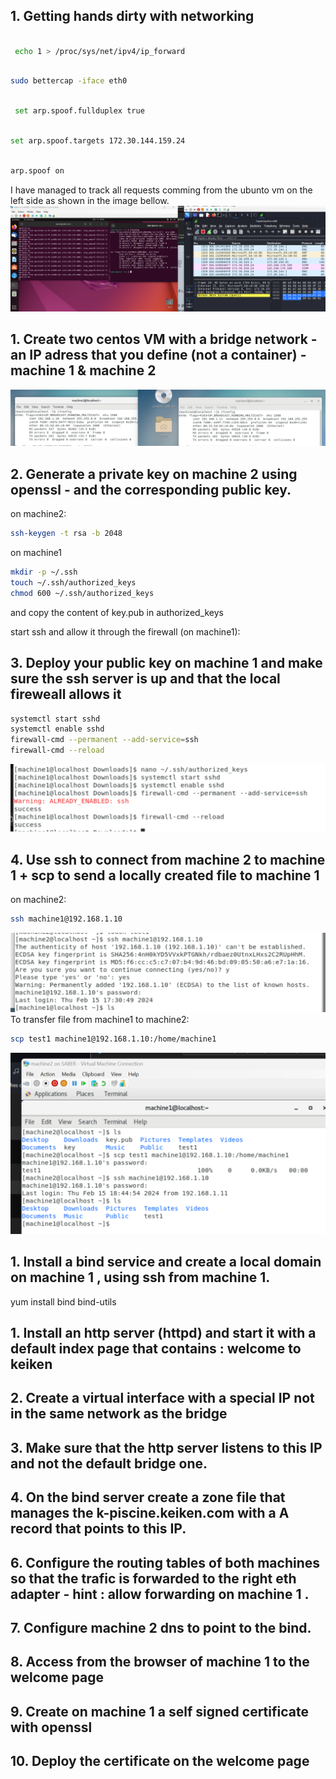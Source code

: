 ## 1. Getting hands dirty with networking

```bash

 echo 1 > /proc/sys/net/ipv4/ip_forward
```
```bash

sudo bettercap -iface eth0
```
```bash

 set arp.spoof.fullduplex true
```

```bash

set arp.spoof.targets 172.30.144.159.24
```
```bash

arp.spoof on
```
I have managed to track all requests comming from the ubunto vm on the left side as shown in the image bellow.
![Alt text](image.png)

## 1. Create two centos VM with a bridge network - an IP adress that you define (not a container) - machine 1 & machine 2
![Alt text](image-1.png)
## 2. Generate a private key on machine 2 using openssl - and the corresponding public key.
on machine2:

```bash
ssh-keygen -t rsa -b 2048
```
on machine1
```bash
mkdir -p ~/.ssh
touch ~/.ssh/authorized_keys
chmod 600 ~/.ssh/authorized_keys
```
and copy the content of key.pub in authorized_keys

start ssh and allow it through the firewall (on machine1):

## 3. Deploy your public key on machine 1 and make sure the ssh server is up and that the local fireweall allows it 
```bash
systemctl start sshd
systemctl enable sshd
firewall-cmd --permanent --add-service=ssh
firewall-cmd --reload

```
![Alt text](image-2.png)
## 4. Use ssh to connect from machine 2 to machine 1 + scp to send a locally created file to machine 1
on machine2:
```bash
ssh machine1@192.168.1.10

```
 ![Alt text](image-3.png)
To transfer file from machine1 to machine2:
```bash
scp test1 machine1@192.168.1.10:/home/machine1
```
![Alt text](image-4.png)
## 1. Install a bind service and create a local domain on machine 1 , using ssh from machine 1.
yum install bind bind-utils

## 1. Install an http server (httpd) and start it with a default index page that contains : welcome to keiken

## 2. Create a virtual interface with a special IP not in the same network as the bridge

## 3. Make sure that the http server listens to this IP and not the default bridge one.

## 4. On the bind server create a zone file that manages  the  k-piscine.keiken.com  with a A record that points to this IP.

## 6. Configure the routing tables of both machines so that the trafic is forwarded to the right eth adapter - hint : allow forwarding on machine 1 .

## 7. Configure machine 2 dns to point to the bind.

## 8. Access from the browser of machine 1 to the welcome page 

## 9. Create on machine 1 a self signed certificate with openssl

## 10. Deploy the certificate on the welcome page  